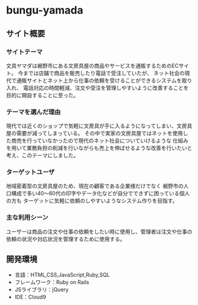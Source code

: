 # bungu-yamada

## サイト概要
### サイトテーマ
文具ヤマダは裾野市にある文房具屋の商品やサービスを通販するためのECサイト。
今までは店舗で商品を販売したり電話で受注していたが、
ネット社会の現代で通販サイトとネット上から仕事の依頼を受けることができるシステムを取り入れ、
電話対応の時間軽減、注文や受注を管理しやすいように改善することを目的に開設することに至った。

### テーマを選んだ理由
現代では近くのショップで気軽に文房具が手に入るようになってしまい、文房具屋の需要が減ってしまっている。
その中で実家の文房具屋ではネットを使用した商売を行っていなかったので現代のネット社会についていけるような
仕組みを用いて業務負担の削減を行いながらも売上を伸ばせるような改善を行いたいと考え、このテーマにしました。

### ターゲットユーザ
地域密着型の文房具屋のため、現在の顧客である企業様だけでなく
裾野市の人口構成で多い40〜60代の印字やデータ化などが自分でできずに困っている個人の方も
ターゲットに気軽に依頼のしやすいようなシステム作りを目指す。

### 主な利用シーン
ユーザーは商品の注文や仕事の依頼をしたい時に使用し、管理者は注文や仕事の依頼の状況や対応状況を管理するために使用する。

## 開発環境
- 言語：HTML,CSS,JavaScript,Ruby,SQL
- フレームワーク：Ruby on Rails
- JSライブラリ：jQuery
- IDE：Cloud9
